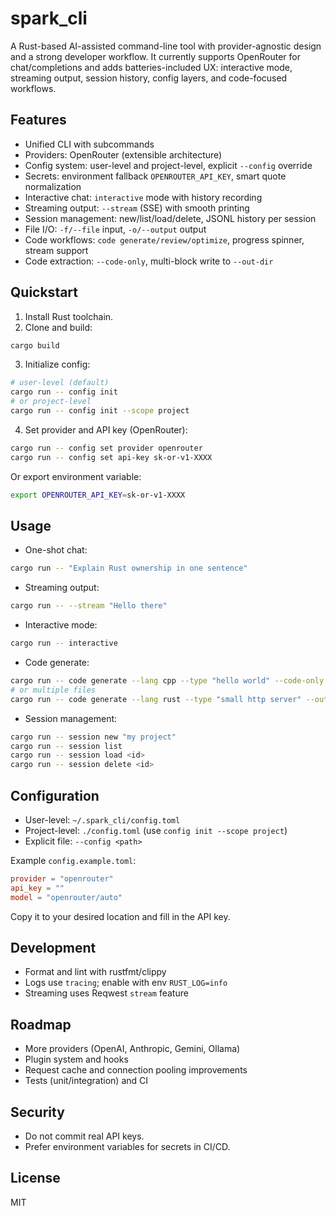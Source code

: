 # spark_cli

A Rust-based AI-assisted command-line tool with provider-agnostic design and a strong developer workflow. It currently supports OpenRouter for chat/completions and adds batteries-included UX: interactive mode, streaming output, session history, config layers, and code-focused workflows.

## Features
- Unified CLI with subcommands
- Providers: OpenRouter (extensible architecture)
- Config system: user-level and project-level, explicit `--config` override
- Secrets: environment fallback `OPENROUTER_API_KEY`, smart quote normalization
- Interactive chat: `interactive` mode with history recording
- Streaming output: `--stream` (SSE) with smooth printing
- Session management: new/list/load/delete, JSONL history per session
- File I/O: `-f/--file` input, `-o/--output` output
- Code workflows: `code generate/review/optimize`, progress spinner, stream support
- Code extraction: `--code-only`, multi-block write to `--out-dir`

## Quickstart
1) Install Rust toolchain.
2) Clone and build:
```bash
cargo build
```
3) Initialize config:
```bash
# user-level (default)
cargo run -- config init
# or project-level
cargo run -- config init --scope project
```
4) Set provider and API key (OpenRouter):
```bash
cargo run -- config set provider openrouter
cargo run -- config set api-key sk-or-v1-XXXX
```
Or export environment variable:
```bash
export OPENROUTER_API_KEY=sk-or-v1-XXXX
```

## Usage
- One-shot chat:
```bash
cargo run -- "Explain Rust ownership in one sentence"
```
- Streaming output:
```bash
cargo run -- --stream "Hello there"
```
- Interactive mode:
```bash
cargo run -- interactive
```
- Code generate:
```bash
cargo run -- code generate --lang cpp --type "hello world" --code-only -o hello.cpp
# or multiple files
cargo run -- code generate --lang rust --type "small http server" --out-dir out/ --code-only
```
- Session management:
```bash
cargo run -- session new "my project"
cargo run -- session list
cargo run -- session load <id>
cargo run -- session delete <id>
```

## Configuration
- User-level: `~/.spark_cli/config.toml`
- Project-level: `./config.toml` (use `config init --scope project`)
- Explicit file: `--config <path>`

Example `config.example.toml`:
```toml
provider = "openrouter"
api_key = ""
model = "openrouter/auto"
```
Copy it to your desired location and fill in the API key.

## Development
- Format and lint with rustfmt/clippy
- Logs use `tracing`; enable with env `RUST_LOG=info`
- Streaming uses Reqwest `stream` feature

## Roadmap
- More providers (OpenAI, Anthropic, Gemini, Ollama)
- Plugin system and hooks
- Request cache and connection pooling improvements
- Tests (unit/integration) and CI

## Security
- Do not commit real API keys.
- Prefer environment variables for secrets in CI/CD.

## License
MIT
